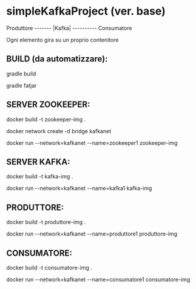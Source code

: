 # simpleKafkaProject (ver. base)
                    
Produttore ------- |Kafka| ---------- Consumatore

Ogni elemento gira su un proprio contenitore


## BUILD (da automatizzare):

gradle build 

gradle fatjar


## SERVER ZOOKEEPER:

docker build -t zookeeper-img .

docker network create -d bridge kafkanet

docker run --network=kafkanet --name=zookeeper1 zookeeper-img


## SERVER KAFKA:

docker build -t kafka-img .

docker run --network=kafkanet --name=kafka1 kafka-img


## PRODUTTORE:

docker build -t produttore-img .

docker run --network=kafkanet --name=produttore1 produttore-img


## CONSUMATORE:

docker build -t consumatore-img .

docker run --network=kafkanet --name=consumatore1 consumatore-img

